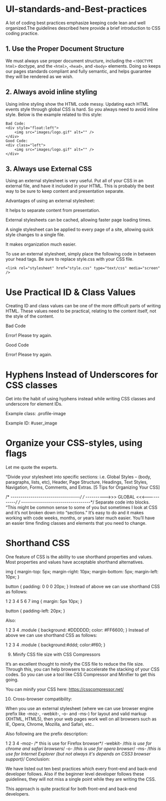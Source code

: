 # UI-standards-and-Best-practices

A lot of coding best practices emphasize keeping code lean and well organized.The guidelines described here provide a brief introduction to CSS coding practice.

## 1. Use the Proper Document Structure
We must always use proper document structure, including the `<!DOCTYPE html>` doctype, and the `<html>`, `<head>`, and `<body>` elements. Doing so keeps our pages standards compliant and fully semantic, and helps guarantee they will be rendered as we wish.

## 2. Always avoid inline styling

Using inline styling show the HTML code messy. Updating each HTML events style through global CSS is hard. So you always need to avoid inline style. Below is the example related to this style:

```
Bad Code:
<div style="float:left">
    <img src="images/logo.gif" alt="" />
</div>
Good Code:
<div class="left">
    <img src="images/logo.gif" alt="" />
</div>
```

## 3.  Always use External CSS

Using an external stylesheet is very useful. Put all of your CSS in an external file, and have it included in your HTML. This is probably the best way to be sure to keep content and presentation separate.

Advantages of using an external stylesheet:

It helps to separate content from presentation.

External stylesheets can be cached, allowing faster page loading times.

A single stylesheet can be applied to every page of a site, allowing quick style changes to a single file.

It makes organization much easier.

To use an external stylesheet, simply place the following code in between your head tags. Be sure to replace style.css with your CSS file.

```
<link rel="stylesheet" href="style.css" type="text/css" media="screen" />
```

# Use Practical ID & Class Values

Creating ID and class values can be one of the more difficult parts of writing HTML. These values need to be practical, relating to the content itself, not the style of the content. 

Bad Code
<p class="red">Error! Please try again.</p>

              
Good Code
<p class="alert">Error! Please try again.</p>

 # Hyphens Instead of Underscores for CSS classes
 
 Get into the habit of using hyphens instead while writing CSS classes and underscore for element IDs.

Example class:  .profile-image

Example ID:  #user_image

# Organize your CSS-styles, using flags

Let me quote the experts.

“Divide your stylesheet into specific sections: i.e. Global Styles – (body, paragraphs, lists, etc), Header, Page Structure, Headings, Text Styles, Navigation, Forms, Comments, and Extras. [5 Tips for Organizing Your CSS]

/* -----------------------------------*/
/* ---------->>> GLOBAL <<<-----------*/
/* -----------------------------------*/
Separate code into blocks. “This might be common sense to some of you but sometimes I look at CSS and it’s not broken down into “sections.” It’s easy to do and it makes working with code weeks, months, or years later much easier. You’ll have an easier time finding classes and elements that you need to change.

# Shorthand CSS

One feature of CSS is the ability to use shorthand properties and values. Most properties and values have acceptable shorthand alternatives.

img {
    margin-top: 5px;
    margin-right: 10px;
    margin-bottom: 5px;
    margin-left: 10px;
}
 
button {
    padding: 0 0 0 20px;
}
Instead of above we can use shorthand CSS as follows:

1
2
3
4
5
6
7
img {
    margin: 5px 10px;
} 
 
button {
    padding-left: 20px;
}

Also:

1
2
3
4
.module {
    background: #DDDDDD;
    color: #FF6600;
}
Instead of above we can use shorthand CSS as follows:

1
2
3
4
.module {
    background:#ddd;
    color:#f60;
}


9. Minify CSS file size with CSS Compressors

It’s an excellent thought to minify the CSS file to reduce the file size. Through this, you can help browsers to accelerate the stacking of your CSS codes. So you can use a tool like CSS Compressor and Minifier to get this going.

You can minify your CSS here: https://csscompressor.net/

10. Cross-browser compatibility:

When you use an external stylesheet (where we can use browser engine prefix like -moz-, -webkit-, -o- and -ms-) for layout and valid markup (XHTML, HTML5), then your web pages work well on all browsers such as IE, Opera, Chrome, Mozilla, and Safari, etc..

Also following are the prefix description:

1
2
3
4
-moz- /* this is use for Firefox browser*/
-webkit- /*this is use for chrome and safari browsers*/
-o- /*this is use for opera browser*/
-ms- /*this is use for Internet Explorer (but not always it's depends on CSS3 browser support)*/
Conclusion:

We have listed out ten best practices which every front-end and back-end developer follows. Also if the beginner level developer follows these guidelines, they will not miss a single point while they are writing the CSS.

This approach is quite practical for both front-end and back-end developers.
